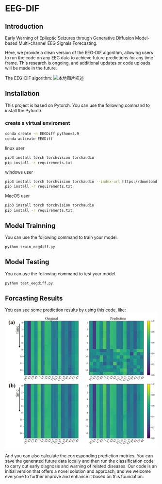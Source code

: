 # EEG-DIF

## Introduction
Early Warning of Epileptic Seizures through Generative Diffusion Model-based Multi-channel EEG Signals Forecasting.

Here, we provide a clean version of the EEG-DIF algorithm, allowing users to run the code on any EEG data to achieve future predictions for any time frame. This research is ongoing, and additional updates or code uploads will be made in the future.

The EEG-DIF algorithm:
![本地图片描述](images/Fig1-new.bmp)
## Installation
This project is based on Pytorch.
You can use the following command to install the Pytorch.

### create a virtual enviroment
```bash
conda create -n EEGDiff python=3.9
conda activate EEGDiff
```

linux user
```bash
pip3 install torch torchvision torchaudio
pip install -r requirements.txt
```

windows user
```bash
pip3 install torch torchvision torchaudio --index-url https://download.pytorch.org/whl/cu117
pip install -r requirements.txt
```

MacOS user
```bash
pip3 install torch torchvision torchaudio
pip install -r requirements.txt
```

## Model Trainning
You can use the following command to train your model.
```bash
python train_eegdiff.py
```

## Model Testing
You can use the following command to test your model.
```bash
python test_eegdiff.py
```
## Forcasting Results
You can see some prediction results by using this code, like:
![本地图片描述](images/Fig2-new.bmp)

And you can also calculate the corresponding prediction metrics. You can save the generated future data locally and then run the classification code to carry out early diagnosis and warning of related diseases. Our code is an initial version that offers a novel solution and approach, and we welcome everyone to further improve and enhance it based on this foundation.
